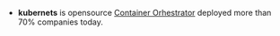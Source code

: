 - **kubernets** is opensource [Container Orhestrator](/System-Design/Concepts/All_About_Containers/Container_Orchestration) deployed more than 70% companies today. 
